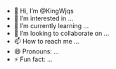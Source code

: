 - 👋 Hi, I’m @KingWjqs
- 👀 I’m interested in ...
- 🌱 I’m currently learning ...
- 💞️ I’m looking to collaborate on ...
- 📫 How to reach me ...
- 😄 Pronouns: ...
- ⚡ Fun fact: ...

<!---
KingWjqs/KingWjqs is a ✨ special ✨ repository because its `README.md` (this file) appears on your GitHub profile.
You can click the Preview link to take a look at your changes.
--->
